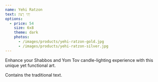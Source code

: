 ```yaml
---
name: Yehi Ratzon
text: יְהִי רָצוֹן
options:
  - price: 54
    size: 6x8
    theme: dark
    photos: 
      - /images/products/yehi-ratzon-gold.jpg
      - /images/products/yehi-ratzon-silver.jpg
---
```


Enhance your Shabbos and Yom Tov candle-lighting experience with this unique yet functional art. 

Contains the traditional text.
